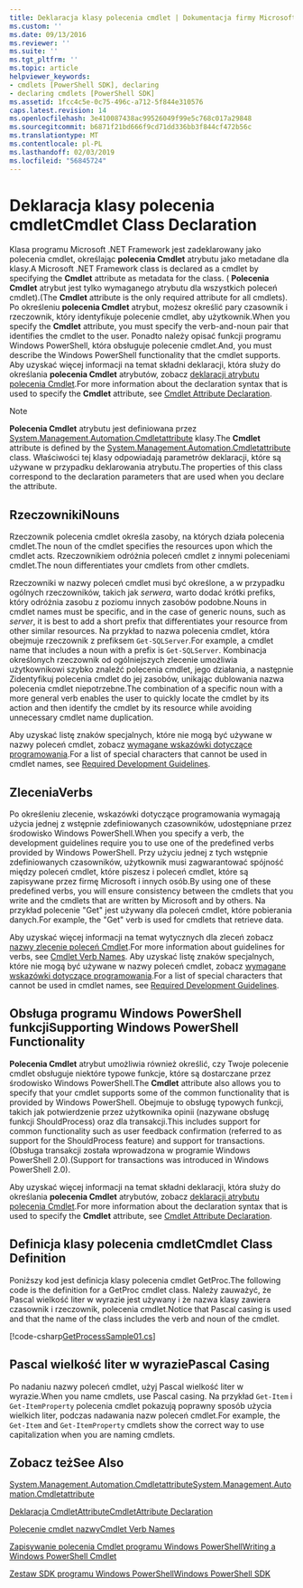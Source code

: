 ```yaml
---
title: Deklaracja klasy polecenia cmdlet | Dokumentacja firmy Microsoft
ms.custom: ''
ms.date: 09/13/2016
ms.reviewer: ''
ms.suite: ''
ms.tgt_pltfrm: ''
ms.topic: article
helpviewer_keywords:
- cmdlets [PowerShell SDK], declaring
- declaring cmdlets [PowerShell SDK]
ms.assetid: 1fcc4c5e-0c75-496c-a712-5f844e310576
caps.latest.revision: 14
ms.openlocfilehash: 3e410087438ac99526049f99e5c768c017a29848
ms.sourcegitcommit: b6871f21bd666f9cd71dd336bb3f844cf472b56c
ms.translationtype: MT
ms.contentlocale: pl-PL
ms.lasthandoff: 02/03/2019
ms.locfileid: "56845724"
---
```

# <a name="cmdlet-class-declaration"></a><span data-ttu-id="ad47c-102">Deklaracja klasy polecenia cmdlet</span><span class="sxs-lookup"><span data-stu-id="ad47c-102">Cmdlet Class Declaration</span></span>

<span data-ttu-id="ad47c-103">Klasa programu Microsoft .NET Framework jest zadeklarowany jako polecenia cmdlet, określając **polecenia Cmdlet** atrybutu jako metadane dla klasy.</span><span class="sxs-lookup"><span data-stu-id="ad47c-103">A Microsoft .NET Framework class is declared as a cmdlet by specifying the **Cmdlet** attribute as metadata for the class.</span></span> <span data-ttu-id="ad47c-104">( **Polecenia Cmdlet** atrybut jest tylko wymaganego atrybutu dla wszystkich poleceń cmdlet).</span><span class="sxs-lookup"><span data-stu-id="ad47c-104">(The **Cmdlet** attribute is the only required attribute for all cmdlets).</span></span> <span data-ttu-id="ad47c-105">Po określeniu **polecenia Cmdlet** atrybut, możesz określić pary czasownik i rzeczownik, który identyfikuje polecenie cmdlet, aby użytkownik.</span><span class="sxs-lookup"><span data-stu-id="ad47c-105">When you specify the **Cmdlet** attribute, you must specify the verb-and-noun pair that identifies the cmdlet to the user.</span></span> <span data-ttu-id="ad47c-106">Ponadto należy opisać funkcji programu Windows PowerShell, która obsługuje polecenie cmdlet.</span><span class="sxs-lookup"><span data-stu-id="ad47c-106">And, you must describe the Windows PowerShell functionality that the cmdlet supports.</span></span> <span data-ttu-id="ad47c-107">Aby uzyskać więcej informacji na temat składni deklaracji, która służy do określania **polecenia Cmdlet** atrybutów, zobacz [deklaracji atrybutu polecenia Cmdlet](./cmdlet-attribute-declaration.md).</span><span class="sxs-lookup"><span data-stu-id="ad47c-107">For more information about the declaration syntax that is used to specify the **Cmdlet** attribute, see [Cmdlet Attribute Declaration](./cmdlet-attribute-declaration.md).</span></span>

> [!NOTE]
> <span data-ttu-id="ad47c-108">**Polecenia Cmdlet** atrybutu jest definiowana przez [System.Management.Automation.Cmdletattribute](/dotnet/api/System.Management.Automation.CmdletAttribute) klasy.</span><span class="sxs-lookup"><span data-stu-id="ad47c-108">The **Cmdlet** attribute is defined by the [System.Management.Automation.Cmdletattribute](/dotnet/api/System.Management.Automation.CmdletAttribute) class.</span></span> <span data-ttu-id="ad47c-109">Właściwości tej klasy odpowiadają parametrów deklaracji, które są używane w przypadku deklarowania atrybutu.</span><span class="sxs-lookup"><span data-stu-id="ad47c-109">The properties of this class correspond to the declaration parameters that are used when you declare the attribute.</span></span>

## <a name="nouns"></a><span data-ttu-id="ad47c-110">Rzeczowniki</span><span class="sxs-lookup"><span data-stu-id="ad47c-110">Nouns</span></span>

<span data-ttu-id="ad47c-111">Rzeczownik polecenia cmdlet określa zasoby, na których działa polecenia cmdlet.</span><span class="sxs-lookup"><span data-stu-id="ad47c-111">The noun of the cmdlet specifies the resources upon which the cmdlet acts.</span></span> <span data-ttu-id="ad47c-112">Rzeczownikiem odróżnia poleceń cmdlet z innymi poleceniami cmdlet.</span><span class="sxs-lookup"><span data-stu-id="ad47c-112">The noun differentiates your cmdlets from other cmdlets.</span></span>

<span data-ttu-id="ad47c-113">Rzeczowniki w nazwy poleceń cmdlet musi być określone, a w przypadku ogólnych rzeczowników, takich jak *serwera*, warto dodać krótki prefiks, który odróżnia zasobu z poziomu innych zasobów podobne.</span><span class="sxs-lookup"><span data-stu-id="ad47c-113">Nouns in cmdlet names must be specific, and in the case of generic nouns, such as *server*, it is best to add a short prefix that differentiates your resource from other similar resources.</span></span> <span data-ttu-id="ad47c-114">Na przykład to nazwa polecenia cmdlet, która obejmuje rzeczownik z prefiksem `Get-SQLServer`.</span><span class="sxs-lookup"><span data-stu-id="ad47c-114">For example, a cmdlet name that includes a noun with a prefix is `Get-SQLServer`.</span></span> <span data-ttu-id="ad47c-115">Kombinacja określonych rzeczownik od ogólniejszych zlecenie umożliwia użytkownikowi szybko znaleźć polecenia cmdlet, jego działania, a następnie Zidentyfikuj polecenia cmdlet do jej zasobów, unikając dublowania nazwa polecenia cmdlet niepotrzebne.</span><span class="sxs-lookup"><span data-stu-id="ad47c-115">The combination of a specific noun with a more general verb enables the user to quickly locate the cmdlet by its action and then identify the cmdlet by its resource while avoiding unnecessary cmdlet name duplication.</span></span>

<span data-ttu-id="ad47c-116">Aby uzyskać listę znaków specjalnych, które nie mogą być używane w nazwy poleceń cmdlet, zobacz [wymagane wskazówki dotyczące programowania](./required-development-guidelines.md).</span><span class="sxs-lookup"><span data-stu-id="ad47c-116">For a list of special characters that cannot be used in cmdlet names, see [Required Development Guidelines](./required-development-guidelines.md).</span></span>

## <a name="verbs"></a><span data-ttu-id="ad47c-117">Zlecenia</span><span class="sxs-lookup"><span data-stu-id="ad47c-117">Verbs</span></span>

<span data-ttu-id="ad47c-118">Po określeniu zlecenie, wskazówki dotyczące programowania wymagają użycia jednej z wstępnie zdefiniowanych czasowników, udostępniane przez środowisko Windows PowerShell.</span><span class="sxs-lookup"><span data-stu-id="ad47c-118">When you specify a verb, the development guidelines require you to use one of the predefined verbs provided by Windows PowerShell.</span></span> <span data-ttu-id="ad47c-119">Przy użyciu jednej z tych wstępnie zdefiniowanych czasowników, użytkownik musi zagwarantować spójność między poleceń cmdlet, które piszesz i poleceń cmdlet, które są zapisywane przez firmę Microsoft i innych osób.</span><span class="sxs-lookup"><span data-stu-id="ad47c-119">By using one of these predefined verbs, you will ensure consistency between the cmdlets that you write and the cmdlets that are written by Microsoft and by others.</span></span> <span data-ttu-id="ad47c-120">Na przykład polecenie "Get" jest używany dla poleceń cmdlet, które pobierania danych.</span><span class="sxs-lookup"><span data-stu-id="ad47c-120">For example, the "Get" verb is used for cmdlets that retrieve data.</span></span>

<span data-ttu-id="ad47c-121">Aby uzyskać więcej informacji na temat wytycznych dla zleceń zobacz [nazwy zlecenie poleceń Cmdlet](./approved-verbs-for-windows-powershell-commands.md).</span><span class="sxs-lookup"><span data-stu-id="ad47c-121">For more information about guidelines for verbs, see [Cmdlet Verb Names](./approved-verbs-for-windows-powershell-commands.md).</span></span> <span data-ttu-id="ad47c-122">Aby uzyskać listę znaków specjalnych, które nie mogą być używane w nazwy poleceń cmdlet, zobacz [wymagane wskazówki dotyczące programowania](./required-development-guidelines.md).</span><span class="sxs-lookup"><span data-stu-id="ad47c-122">For a list of special characters that cannot be used in cmdlet names, see [Required Development Guidelines](./required-development-guidelines.md).</span></span>

## <a name="supporting-windows-powershell-functionality"></a><span data-ttu-id="ad47c-123">Obsługa programu Windows PowerShell funkcji</span><span class="sxs-lookup"><span data-stu-id="ad47c-123">Supporting Windows PowerShell Functionality</span></span>

<span data-ttu-id="ad47c-124">**Polecenia Cmdlet** atrybut umożliwia również określić, czy Twoje polecenie cmdlet obsługuje niektóre typowe funkcje, które są dostarczane przez środowisko Windows PowerShell.</span><span class="sxs-lookup"><span data-stu-id="ad47c-124">The **Cmdlet** attribute also allows you to specify that your cmdlet supports some of the common functionality that is provided by Windows PowerShell.</span></span> <span data-ttu-id="ad47c-125">Obejmuje to obsługę typowych funkcji, takich jak potwierdzenie przez użytkownika opinii (nazywane obsługę funkcji ShouldProcess) oraz dla transakcji.</span><span class="sxs-lookup"><span data-stu-id="ad47c-125">This includes support for common functionality such as user feedback confirmation (referred to as support for the ShouldProcess feature) and support for transactions.</span></span> <span data-ttu-id="ad47c-126">(Obsługa transakcji została wprowadzona w programie Windows PowerShell 2.0).</span><span class="sxs-lookup"><span data-stu-id="ad47c-126">(Support for transactions was introduced in Windows PowerShell 2.0).</span></span>

<span data-ttu-id="ad47c-127">Aby uzyskać więcej informacji na temat składni deklaracji, która służy do określania **polecenia Cmdlet** atrybutów, zobacz [deklaracji atrybutu polecenia Cmdlet](./cmdlet-attribute-declaration.md).</span><span class="sxs-lookup"><span data-stu-id="ad47c-127">For more information about the declaration syntax that is used to specify the **Cmdlet** attribute, see [Cmdlet Attribute Declaration](./cmdlet-attribute-declaration.md).</span></span>

## <a name="cmdlet-class-definition"></a><span data-ttu-id="ad47c-128">Definicja klasy polecenia cmdlet</span><span class="sxs-lookup"><span data-stu-id="ad47c-128">Cmdlet Class Definition</span></span>

<span data-ttu-id="ad47c-129">Poniższy kod jest definicja klasy polecenia cmdlet GetProc.</span><span class="sxs-lookup"><span data-stu-id="ad47c-129">The following code is the definition for a GetProc cmdlet class.</span></span> <span data-ttu-id="ad47c-130">Należy zauważyć, że Pascal wielkość liter w wyrazie jest używany i że nazwa klasy zawiera czasownik i rzeczownik, polecenia cmdlet.</span><span class="sxs-lookup"><span data-stu-id="ad47c-130">Notice that Pascal casing is used and that the name of the class includes the verb and noun of the cmdlet.</span></span>

[!code-csharp[GetProcessSample01.cs](../../powershell-sdk-samples/SDK-2.0/csharp/GetProcessSample01/GetProcessSample01.cs#L33-L34 "GetProcessSample01.cs")]

## <a name="pascal-casing"></a><span data-ttu-id="ad47c-131">Pascal wielkość liter w wyrazie</span><span class="sxs-lookup"><span data-stu-id="ad47c-131">Pascal Casing</span></span>

<span data-ttu-id="ad47c-132">Po nadaniu nazwy poleceń cmdlet, użyj Pascal wielkość liter w wyrazie.</span><span class="sxs-lookup"><span data-stu-id="ad47c-132">When you name cmdlets, use Pascal casing.</span></span> <span data-ttu-id="ad47c-133">Na przykład `Get-Item` i `Get-ItemProperty` polecenia cmdlet pokazują poprawny sposób użycia wielkich liter, podczas nadawania nazw poleceń cmdlet.</span><span class="sxs-lookup"><span data-stu-id="ad47c-133">For example, the `Get-Item` and `Get-ItemProperty` cmdlets show the correct way to use capitalization when you are naming cmdlets.</span></span>

## <a name="see-also"></a><span data-ttu-id="ad47c-134">Zobacz też</span><span class="sxs-lookup"><span data-stu-id="ad47c-134">See Also</span></span>

[<span data-ttu-id="ad47c-135">System.Management.Automation.Cmdletattribute</span><span class="sxs-lookup"><span data-stu-id="ad47c-135">System.Management.Automation.Cmdletattribute</span></span>](/dotnet/api/System.Management.Automation.CmdletAttribute)

[<span data-ttu-id="ad47c-136">Deklaracja CmdletAttribute</span><span class="sxs-lookup"><span data-stu-id="ad47c-136">CmdletAttribute Declaration</span></span>](./cmdlet-attribute-declaration.md)

[<span data-ttu-id="ad47c-137">Polecenie cmdlet nazwy</span><span class="sxs-lookup"><span data-stu-id="ad47c-137">Cmdlet Verb Names</span></span>](./approved-verbs-for-windows-powershell-commands.md)

[<span data-ttu-id="ad47c-138">Zapisywanie polecenia Cmdlet programu Windows PowerShell</span><span class="sxs-lookup"><span data-stu-id="ad47c-138">Writing a Windows PowerShell Cmdlet</span></span>](./writing-a-windows-powershell-cmdlet.md)

[<span data-ttu-id="ad47c-139">Zestaw SDK programu Windows PowerShell</span><span class="sxs-lookup"><span data-stu-id="ad47c-139">Windows PowerShell SDK</span></span>](../windows-powershell-reference.md)
